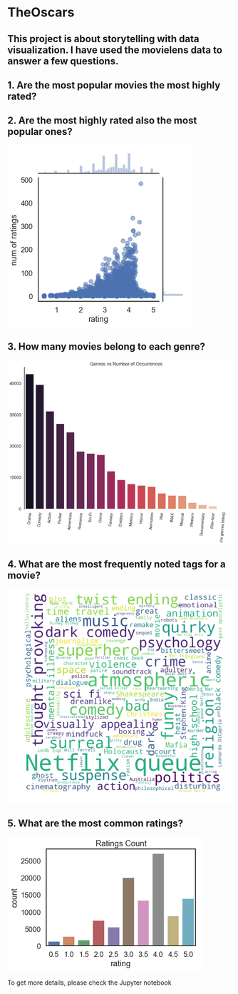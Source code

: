 # TheOscars
## This project is about storytelling with data visualization. I have used the movielens data to answer a few questions.

## 1. Are the most popular movies the most highly rated?
## 2. Are the most highly rated also the most popular ones?
![Image description](https://github.com/anubhavghosh/TheOscars/blob/master/Reports/Popularity%20trade-off.png)

## 3. How many movies belong to each genre?
![Image description](https://github.com/anubhavghosh/TheOscars/blob/master/Reports/Genre_vs_NumberOfOccurences.png)

## 4. What are the most frequently noted tags for a movie?
![Image description](https://github.com/anubhavghosh/TheOscars/blob/master/Reports/WordCloud.png)

## 5. What are the most common ratings?
![Image description](https://github.com/anubhavghosh/TheOscars/blob/master/Reports/Count_of_Ratings.png)

To get more details, please check the Jupyter notebook
